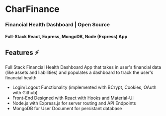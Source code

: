 # CharFinance
### Financial Health Dashboard | Open Source
#### Full-Stack React, Express, MongoDB, Node (Express) App

## Features ⚡

Full Stack Financial Health Dashboard App that takes in user's financial data (like assets and liabilities) and populates a dashboard to track the user's financial health

 - Login/Logout Functionality (implemented with BCrypt, Cookies, OAuth with Github)
 - Front-End Designed with React with Hooks and Material-UI
 - Node.js with Express.js for server routing and API Endpoints 
 - MongoDB for User Document for persistant database 
